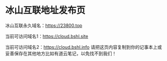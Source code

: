 # 冰山互联地址发布页
冰山互联永久域名：https://23800.top

当前可访问域名1：https://cloud.bshl.site

当前可访问域名2：https://cloud.bshl.info
请把这页内容复制到你的记事本上或妥善保存在其他地方比如有道云笔记，以免找不到我们！
